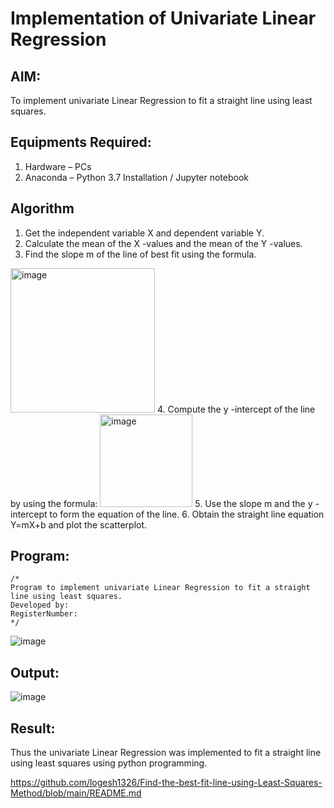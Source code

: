 # Implementation of Univariate Linear Regression
## AIM:
To implement univariate Linear Regression to fit a straight line using least squares.

## Equipments Required:
1. Hardware – PCs
2. Anaconda – Python 3.7 Installation / Jupyter notebook

## Algorithm
1. Get the independent variable X and dependent variable Y.
2. Calculate the mean of the X -values and the mean of the Y -values.
3. Find the slope m of the line of best fit using the formula. 
<img width="231" alt="image" src="https://user-images.githubusercontent.com/93026020/192078527-b3b5ee3e-992f-46c4-865b-3b7ce4ac54ad.png">
4. Compute the y -intercept of the line by using the formula:
<img width="148" alt="image" src="https://user-images.githubusercontent.com/93026020/192078545-79d70b90-7e9d-4b85-9f8b-9d7548a4c5a4.png">
5. Use the slope m and the y -intercept to form the equation of the line.
6. Obtain the straight line equation Y=mX+b and plot the scatterplot.

## Program:
```
/*
Program to implement univariate Linear Regression to fit a straight line using least squares.
Developed by: 
RegisterNumber:  
*/
```
![image](https://github.com/logesh1326/Find-the-best-fit-line-using-Least-Squares-Method/assets/153622874/c213f513-fdc7-4c70-8622-1666405b4516)


## Output:
![image](https://github.com/logesh1326/Find-the-best-fit-line-using-Least-Squares-Method/assets/153622874/0f8a70b9-d03e-4ccc-a5eb-a05bfbc0c9f0)



## Result:
Thus the univariate Linear Regression was implemented to fit a straight line using least squares using python programming.


https://github.com/logesh1326/Find-the-best-fit-line-using-Least-Squares-Method/blob/main/README.md
